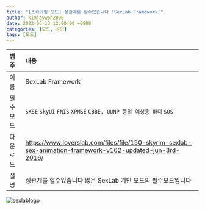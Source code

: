 ```yaml
---
title: "[스카이림 모드] 성관계를 할수있습니다 'SexLab Framework'"
author: kimjaywon2000
date: 2022-06-13 12:00:00 +0800
categories: [모드, 성인]
tags: [모드]
---
```


| 범주             | 내용            |
|:----------------|:---------------|
| 이름             | SexLab Framework  |
| 필수 모드         |  `SKSE` `SkyUI` `FNIS` `XPMSE` `CBBE, UUNP 등의 여성용 바디` `SOS`           |
| 다운로드          | <https://www.loverslab.com/files/file/150-skyrim-sexlab-sex-animation-framework-v162-updated-jun-3rd-2016/> |
| 설명             | 성관계를 할수있습니다 많은 SexLab 기반 모드의 필수모드입니다 |

![sexlablogo](https://user-images.githubusercontent.com/76558033/173478049-19e644d2-2ae9-4a38-b7e7-bab1a5de44a4.png)
